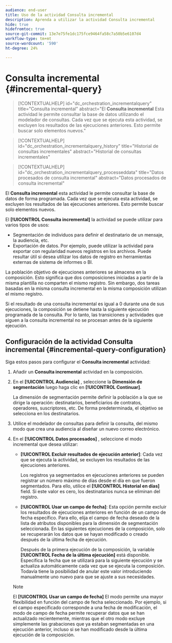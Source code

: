 ```yaml
---
audience: end-user
title: Uso de la actividad Consulta incremental
description: Aprenda a utilizar la actividad Consulta incremental
hide: true
hidefromtoc: true
source-git-commit: 13e7e75fe1dc175fce9464fa58c7a50b5e6107d4
workflow-type: tm+mt
source-wordcount: '590'
ht-degree: 24%

---
```


# Consulta incremental {#incremental-query}

>[!CONTEXTUALHELP]
>id="dc_orchestration_incrementalquery"
>title="Consulta incremental"
>abstract="El **Consulta incremental** Esta actividad le permite consultar la base de datos utilizando el modelador de consultas. Cada vez que se ejecuta esta actividad, se excluyen los resultados de las ejecuciones anteriores. Esto permite buscar solo elementos nuevos."

>[!CONTEXTUALHELP]
>id="dc_orchestration_incrementalquery_history"
>title="Historial de consultas incrementales"
>abstract="Historial de consultas incrementales"

>[!CONTEXTUALHELP]
>id="dc_orchestration_incrementalquery_processeddata"
>title="Datos procesados de consulta incremental"
>abstract="Datos procesados de consulta incremental"

El **Consulta incremental** esta actividad le permite consultar la base de datos de forma programada. Cada vez que se ejecuta esta actividad, se excluyen los resultados de las ejecuciones anteriores. Esto permite buscar solo elementos nuevos.

El **[!UICONTROL Consulta incremental]** la actividad se puede utilizar para varios tipos de usos:

* Segmentación de individuos para definir el destinatario de un mensaje, la audiencia, etc.
* Exportación de datos. Por ejemplo, puede utilizar la actividad para exportar con regularidad nuevos registros en los archivos. Puede resultar útil si desea utilizar los datos de registro en herramientas externas de sistema de informes o BI.

La población objetivo de ejecuciones anteriores se almacena en la composición. Esto significa que dos composiciones iniciadas a partir de la misma plantilla no comparten el mismo registro. Sin embargo, dos tareas basadas en la misma consulta incremental en la misma composición utilizan el mismo registro.

Si el resultado de una consulta incremental es igual a 0 durante una de sus ejecuciones, la composición se detiene hasta la siguiente ejecución programada de la consulta. Por lo tanto, las transiciones y actividades que siguen a la consulta incremental no se procesan antes de la siguiente ejecución.

## Configuración de la actividad Consulta incremental {#incremental-query-configuration}

Siga estos pasos para configurar el **Consulta incremental** actividad:

1. Añadir un **Consulta incremental** actividad en la composición.

1. En el **[!UICONTROL Audiencia]** , seleccione la **Dimensión de segmentación** luego haga clic en **[!UICONTROL Continuar]**.

   La dimensión de segmentación permite definir la población a la que se dirige la operación: destinatarios, beneficiarios de contratos, operadores, suscriptores, etc. De forma predeterminada, el objetivo se selecciona en los destinatarios. <!--[Learn more about targeting dimensions](../../audience/about-recipients.md#targeting-dimensions)-->

1. Utilice el modelador de consultas para definir la consulta, del mismo modo que crea una audiencia al diseñar un nuevo correo electrónico. <!--[Learn how to work with the query modeler](../../query/query-modeler-overview.md)-->

1. En el **[!UICONTROL Datos procesados]** , seleccione el modo incremental que desea utilizar:

   * **[!UICONTROL Excluir resultados de ejecución anterior]**: Cada vez que se ejecuta la actividad, se excluyen los resultados de las ejecuciones anteriores.

     Los registros ya segmentados en ejecuciones anteriores se pueden registrar un número máximo de días desde el día en que fueron segmentados. Para ello, utilice el **[!UICONTROL Historial en días]** field. Si este valor es cero, los destinatarios nunca se eliminan del registro.

   * **[!UICONTROL Usar un campo de fecha]**: Esta opción permite excluir los resultados de ejecuciones anteriores en función de un campo de fecha específico. Para ello, elija el campo de fecha deseado de la lista de atributos disponibles para la dimensión de segmentación seleccionada. En las siguientes ejecuciones de la composición, solo se recuperarán los datos que se hayan modificado o creado después de la última fecha de ejecución.

     Después de la primera ejecución de la composición, la variable **[!UICONTROL Fecha de la última ejecución]** está disponible. Especifica la fecha que se utilizará para la siguiente ejecución y se actualiza automáticamente cada vez que se ejecuta la composición. Todavía tiene la posibilidad de anular este valor introduciendo manualmente uno nuevo para que se ajuste a sus necesidades.

   >[!NOTE]
   >
   >El **[!UICONTROL Usar un campo de fecha]** El modo permite una mayor flexibilidad en función del campo de fecha seleccionado. Por ejemplo, si el campo especificado corresponde a una fecha de modificación, el modo de campo de fecha permite recuperar datos que se han actualizado recientemente, mientras que el otro modo excluye simplemente las grabaciones que ya estaban segmentadas en una ejecución anterior, incluso si se han modificado desde la última ejecución de la composición.

<!--

## Example {#incremental-query-example}

The following example shows the configuration of a workflow which filters every week the profiles in the Adobe Campaign database that are subscribed to the Yoga Newsletter service, to send them a welcome email.

![](../assets/incremental-query-example.png)

The workflow is made up of the following elements:

* A **[!UICONTROL Scheduler]** activity, to execute the workflow every Monday at 6 am.
* An **[!UICONTROL Incremental query]** activity, which targets all of the current subscribers during the first execution, then only the new subscribers of that week during the following executions.
* An **[!UICONTROL Email delivery]** activity.
-->

